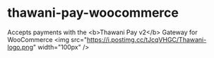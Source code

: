 # thawani-pay-woocommerce
Accepts payments with the &lt;b>Thawani Pay v2&lt;/b> Gateway for WooCommerce &lt;img src="https://i.postimg.cc/tJcqVHGC/Thawani-logo.png" width="100px" />
